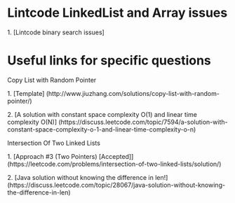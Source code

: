 # Lintcode LinkedList and Array issues
<p>1. [Lintcode binary search issues]

# Useful links for specific questions
<p>Copy List with Random Pointer
<p>1. [Template] (http://www.jiuzhang.com/solutions/copy-list-with-random-pointer/)
<p>2. [A solution with constant space complexity O(1) and linear time complexity O(N)] (https://discuss.leetcode.com/topic/7594/a-solution-with-constant-space-complexity-o-1-and-linear-time-complexity-o-n)

<p>Intersection Of Two Linked Lists
<p>1. [Approach #3 (Two Pointers) [Accepted]] (https://leetcode.com/problems/intersection-of-two-linked-lists/solution/)
<p>2. [Java solution without knowing the difference in len!] (https://discuss.leetcode.com/topic/28067/java-solution-without-knowing-the-difference-in-len)

